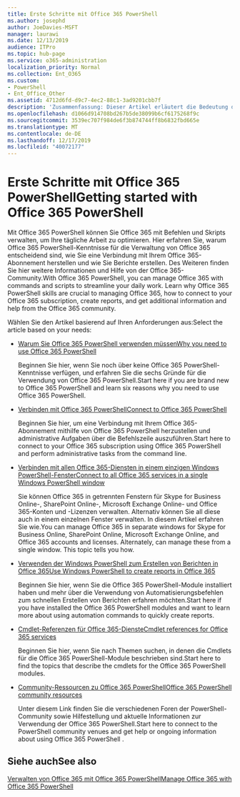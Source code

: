 ```yaml
---
title: Erste Schritte mit Office 365 PowerShell
ms.author: josephd
author: JoeDavies-MSFT
manager: laurawi
ms.date: 12/13/2019
audience: ITPro
ms.topic: hub-page
ms.service: o365-administration
localization_priority: Normal
ms.collection: Ent_O365
ms.custom:
- PowerShell
- Ent_Office_Other
ms.assetid: 4712d6fd-d9c7-4ec2-88c1-3ad9201cbb7f
description: 'Zusammenfassung: Dieser Artikel erläutert die Bedeutung der Office 365 PowerShell, beschreibt die Anbindung an Office 365-Mandanten und nennt Hilferessourcen.'
ms.openlocfilehash: d1066d914708bd267b5de38099b6cf6175268f9c
ms.sourcegitcommit: 3539ec707f984de6f3b874744ff8b6832fbd665e
ms.translationtype: MT
ms.contentlocale: de-DE
ms.lasthandoff: 12/17/2019
ms.locfileid: "40072177"
---
```

# <a name="getting-started-with-office-365-powershell"></a><span data-ttu-id="82781-103">Erste Schritte mit Office 365 PowerShell</span><span class="sxs-lookup"><span data-stu-id="82781-103">Getting started with Office 365 PowerShell</span></span>

<span data-ttu-id="82781-p101">Mit Office 365 PowerShell können Sie Office 365 mit Befehlen und Skripts verwalten, um Ihre tägliche Arbeit zu optimieren. Hier erfahren Sie, warum Office 365 PowerShell-Kenntnisse für die Verwaltung von Office 365 entscheidend sind, wie Sie eine Verbindung mit Ihrem Office 365-Abonnement herstellen und wie Sie Berichte erstellen. Des Weiteren finden Sie hier weitere Informationen und Hilfe von der Office 365-Community.</span><span class="sxs-lookup"><span data-stu-id="82781-p101">With Office 365 PowerShell, you can manage Office 365 with commands and scripts to streamline your daily work. Learn why Office 365 PowerShell skills are crucial to managing Office 365, how to connect to your Office 365 subscription, create reports, and get additional information and help from the Office 365 community.</span></span>
  
<span data-ttu-id="82781-106">Wählen Sie den Artikel basierend auf Ihren Anforderungen aus:</span><span class="sxs-lookup"><span data-stu-id="82781-106">Select the article based on your needs:</span></span>
  
- [<span data-ttu-id="82781-107">Warum Sie Office 365 PowerShell verwenden müssen</span><span class="sxs-lookup"><span data-stu-id="82781-107">Why you need to use Office 365 PowerShell</span></span>](why-you-need-to-use-office-365-powershell.md)
    
    <span data-ttu-id="82781-108">Beginnen Sie hier, wenn Sie noch über keine Office 365 PowerShell-Kenntnisse verfügen, und erfahren Sie die sechs Gründe für die Verwendung von Office 365 PowerShell.</span><span class="sxs-lookup"><span data-stu-id="82781-108">Start here if you are brand new to Office 365 PowerShell and learn six reasons why you need to use Office 365 PowerShell.</span></span> 
    
- [<span data-ttu-id="82781-109">Verbinden mit Office 365 PowerShell</span><span class="sxs-lookup"><span data-stu-id="82781-109">Connect to Office 365 PowerShell</span></span>](connect-to-office-365-powershell.md)
    
    <span data-ttu-id="82781-110">Beginnen Sie hier, um eine Verbindung mit Ihrem Office 365-Abonnement mithilfe von Office 365 PowerShell herzustellen und administrative Aufgaben über die Befehlszeile auszuführen.</span><span class="sxs-lookup"><span data-stu-id="82781-110">Start here to connect to your Office 365 subscription using Office 365 PowerShell and perform administrative tasks from the command line.</span></span>
    
- [<span data-ttu-id="82781-111">Verbinden mit allen Office 365-Diensten in einem einzigen Windows PowerShell-Fenster</span><span class="sxs-lookup"><span data-stu-id="82781-111">Connect to all Office 365 services in a single Windows PowerShell window</span></span>](connect-to-all-office-365-services-in-a-single-windows-powershell-window.md)
    
    <span data-ttu-id="82781-p102">Sie können Office 365 in getrennten Fenstern für Skype for Business Online-, SharePoint Online-, Microsoft Exchange Online- und Office 365-Konten und -Lizenzen verwalten. Alternativ können Sie all diese auch in einem einzelnen Fenster verwalten. In diesem Artikel erfahren Sie wie.</span><span class="sxs-lookup"><span data-stu-id="82781-p102">You can manage Office 365 in separate windows for Skype for Business Online, SharePoint Online, Microsoft Exchange Online, and Office 365 accounts and licenses. Alternately, can manage these from a single window. This topic tells you how.</span></span>
    
- [<span data-ttu-id="82781-115">Verwenden der Windows PowerShell zum Erstellen von Berichten in Office 365</span><span class="sxs-lookup"><span data-stu-id="82781-115">Use Windows PowerShell to create reports in Office 365</span></span>](use-windows-powershell-to-create-reports-in-office-365.md)
    
    <span data-ttu-id="82781-116">Beginnen Sie hier, wenn Sie die Office 365 PowerShell-Module installiert haben und mehr über die Verwendung von Automatisierungsbefehlen zum schnellen Erstellen von Berichten erfahren möchten.</span><span class="sxs-lookup"><span data-stu-id="82781-116">Start here if you have installed the Office 365 PowerShell modules and want to learn more about using automation commands to quickly create reports.</span></span> 
    
- [<span data-ttu-id="82781-117">Cmdlet-Referenzen für Office 365-Dienste</span><span class="sxs-lookup"><span data-stu-id="82781-117">Cmdlet references for Office 365 services</span></span>](cmdlet-references-for-office-365-services.md)
    
    <span data-ttu-id="82781-118">Beginnen Sie hier, wenn Sie nach Themen suchen, in denen die Cmdlets für die Office 365 PowerShell-Module beschrieben sind.</span><span class="sxs-lookup"><span data-stu-id="82781-118">Start here to find the topics that describe the cmdlets for the Office 365 PowerShell modules.</span></span>
    
- [<span data-ttu-id="82781-119">Community-Ressourcen zu Office 365 PowerShell</span><span class="sxs-lookup"><span data-stu-id="82781-119">Office 365 PowerShell community resources</span></span>](office-365-powershell-community-resources.md)
    
    <span data-ttu-id="82781-120">Unter diesem Link finden Sie die verschiedenen Foren der PowerShell-Community sowie Hilfestellung und aktuelle Informationen zur Verwendung der Office 365 PowerShell.</span><span class="sxs-lookup"><span data-stu-id="82781-120">Start here to connect to the PowerShell community venues and get help or ongoing information about using Office 365 PowerShell .</span></span>
    
## <a name="see-also"></a><span data-ttu-id="82781-121">Siehe auch</span><span class="sxs-lookup"><span data-stu-id="82781-121">See also</span></span>

[<span data-ttu-id="82781-122">Verwalten von Office 365 mit Office 365 PowerShell</span><span class="sxs-lookup"><span data-stu-id="82781-122">Manage Office 365 with Office 365 PowerShell</span></span>](manage-office-365-with-office-365-powershell.md)

